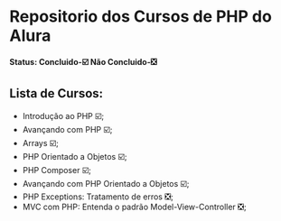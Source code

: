 # Repositorio dos Cursos de PHP do Alura
#### Status: Concluido-:ballot_box_with_check:  Não Concluido-:negative_squared_cross_mark:
## Lista de Cursos:
- Introdução ao PHP :ballot_box_with_check:;
- Avançando com PHP :ballot_box_with_check:;
- Arrays :ballot_box_with_check:;
- PHP Orientado a Objetos :ballot_box_with_check:;
- PHP Composer :ballot_box_with_check:;
- Avançando com PHP Orientado a Objetos :ballot_box_with_check:;
- PHP Exceptions: Tratamento de erros :negative_squared_cross_mark:;
- MVC com PHP: Entenda o padrão Model-View-Controller :negative_squared_cross_mark:;
